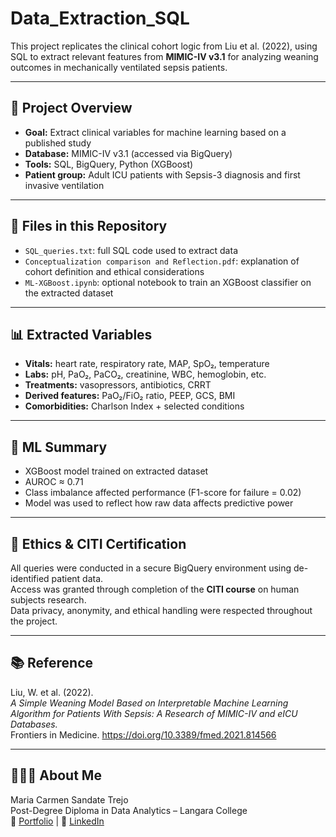 # Data_Extraction_SQL

This project replicates the clinical cohort logic from Liu et al. (2022), using SQL to extract relevant features from **MIMIC-IV v3.1** for analyzing weaning outcomes in mechanically ventilated sepsis patients.


---

## 📌 Project Overview

- **Goal:** Extract clinical variables for machine learning based on a published study
- **Database:** MIMIC-IV v3.1 (accessed via BigQuery)
- **Tools:** SQL, BigQuery, Python (XGBoost)
- **Patient group:** Adult ICU patients with Sepsis-3 diagnosis and first invasive ventilation

---

## 📁 Files in this Repository

- `SQL_queries.txt`: full SQL code used to extract data
- `Conceptualization comparison and Reflection.pdf`: explanation of cohort definition and ethical considerations
- `ML-XGBoost.ipynb`: optional notebook to train an XGBoost classifier on the extracted dataset

---

## 📊 Extracted Variables

- **Vitals:** heart rate, respiratory rate, MAP, SpO₂, temperature
- **Labs:** pH, PaO₂, PaCO₂, creatinine, WBC, hemoglobin, etc.
- **Treatments:** vasopressors, antibiotics, CRRT
- **Derived features:** PaO₂/FiO₂ ratio, PEEP, GCS, BMI
- **Comorbidities:** Charlson Index + selected conditions

---

## 🤖 ML Summary

- XGBoost model trained on extracted dataset
- AUROC ≈ 0.71
- Class imbalance affected performance (F1-score for failure = 0.02)
- Model was used to reflect how raw data affects predictive power

---

## 🔐 Ethics & CITI Certification

All queries were conducted in a secure BigQuery environment using de-identified patient data.  
Access was granted through completion of the **CITI course** on human subjects research.  
Data privacy, anonymity, and ethical handling were respected throughout the project.

---

## 📚 Reference

Liu, W. et al. (2022).  
*A Simple Weaning Model Based on Interpretable Machine Learning Algorithm for Patients With Sepsis: A Research of MIMIC-IV and eICU Databases.*  
Frontiers in Medicine. https://doi.org/10.3389/fmed.2021.814566

---

## 👩🏻‍💻 About Me

Maria Carmen Sandate Trejo  
Post-Degree Diploma in Data Analytics – Langara College  
💼 [Portfolio](https://sandate.vercel.app) | 🧠 [LinkedIn](https://www.linkedin.com/in/mariacarmensandate/)
